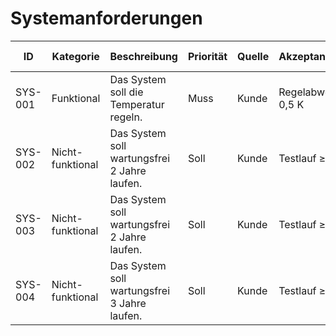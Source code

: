 # Systemanforderungen

| ID      | Kategorie        | Beschreibung                                     | Priorität | Quelle | Akzeptanzkriterium | GitHub Issue |
|---------|------------------|--------------------------------------------------|------------|----------|-----------------|---------------|
| SYS-001 | Funktional       | Das System soll die Temperatur regeln.           | Muss | Kunde | Regelabweichung < 0,5 K | [issue #1](https://github.com/schaefchenn/dynamic-camber-control/issues/1#issue-3522536474) |
| SYS-002 | Nicht-funktional | Das System soll wartungsfrei 2 Jahre laufen. | Soll | Kunde | Testlauf ≥ 2 Jahre | [#2](https://github.com/USERNAME/REPO/issues/2) |
| SYS-003 | Nicht-funktional | Das System soll wartungsfrei 2 Jahre laufen. | Soll | Kunde | Testlauf ≥ 2 Jahre | [#2](https://github.com/USERNAME/REPO/issues/2) |
| SYS-004 | Nicht-funktional | Das System soll wartungsfrei 3 Jahre laufen. | Soll | Kunde | Testlauf ≥ 2 Jahre | [#2](https://github.com/USERNAME/REPO/issues/2) |
